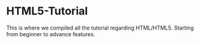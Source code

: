 # HTML5-Tutorial
This is where we compiled all the tutorial regarding HTML/HTML5. Starting from beginner to advance features.
